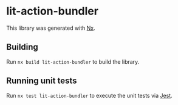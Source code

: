 # lit-action-bundler

This library was generated with [Nx](https://nx.dev).

## Building

Run `nx build lit-action-bundler` to build the library.

## Running unit tests

Run `nx test lit-action-bundler` to execute the unit tests via [Jest](https://jestjs.io).
